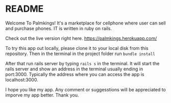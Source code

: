 # README


Welcome To Palmkings! It's a marketplace for cellphone where user can sell and purchase phones. IT is written in ruby on rails.

Check out the live version right here.
https://palmkings.herokuapp.com/

To try this app out locally, please clone it to your local disk from this repository.
Then in the terminal in the project folder run
``` bundle install ```

After that run rails server by typing ```rails s``` in the terminal. It will start the rails server and show an address in the terminal usually ending in port:3000. Typically the address where you can access the app is localhost:3000.

I hope you like my app. Any comment or suggesstions will be appreciated to imporve my app better. Thank you.

